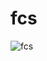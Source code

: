 # fcs
![fcs](https://user-images.githubusercontent.com/40710706/111905014-f11a0180-8a8c-11eb-86f6-d8e07742d0fb.png)
